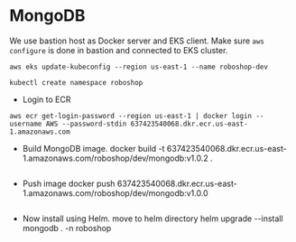 # MongoDB

We use bastion host as Docker server and EKS client.
Make sure `aws configure` is done in bastion and connected to EKS cluster.
```
aws eks update-kubeconfig --region us-east-1 --name roboshop-dev
```
```
kubectl create namespace roboshop
```
* Login to ECR
```
aws ecr get-login-password --region us-east-1 | docker login --username AWS --password-stdin 637423540068.dkr.ecr.us-east-1.amazonaws.com

```
* Build MongoDB image.
docker build -t 637423540068.dkr.ecr.us-east-1.amazonaws.com/roboshop/dev/mongodb:v1.0.2 .
```
```
* Push image
docker push 637423540068.dkr.ecr.us-east-1.amazonaws.com/roboshop/dev/mongodb:v1.0.0
```
```
* Now install using Helm. move to helm directory
helm upgrade --install mongodb . -n roboshop
```